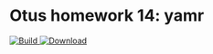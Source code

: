 ﻿# Otus homework 14: yamr
[ ![Build](https://travis-ci.org/PetrLjutik/yamr.svg?branch=master) ](https://travis-ci.org/PetrLjutik/yamr)
[ ![Download](https://api.bintray.com/packages/petrljutik/yamr/yamr/images/download.svg) ](https://bintray.com/petrljutik/yamr/yamr/#files)
